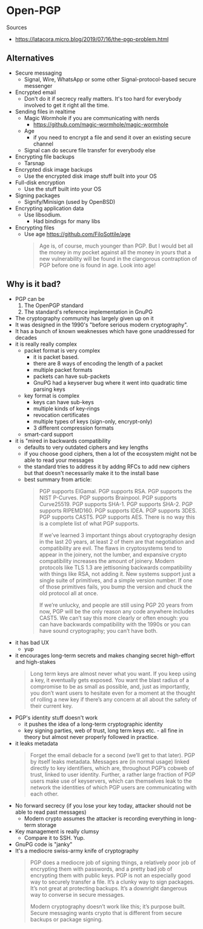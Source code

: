 # Open-PGP

Sources

* https://latacora.micro.blog/2019/07/16/the-pgp-problem.html

## Alternatives

* Secure messaging
    * Signal, Wire, WhatsApp or some other Signal-protocol-based secure messenger
* Encrypted email
    * Don't do it if secrecy really matters. It's too hard for everybody involved to get it right all the time.
* Sending files in realtime
    * Magic Wormhole if you are communicating with nerds
        * https://github.com/magic-wormhole/magic-wormhole
    * Age
        * if you need to encrypt a file and send it over an existing secure channel
    * Signal can do secure file transfer for everybody else
* Encrypting file backups
    * Tarsnap
* Encrypted disk image backups
    * Use the encrypted disk image stuff built into your OS
* Full-disk encryption
    * Use the stuff built into your OS
* Signing packages
    * Signify/Minisign (used by OpenBSD)
* Encrypting application data
    * Use libsodium.
        * Had bindings for many libs
* Encrypting files
    * Use age https://github.com/FiloSottile/age
        > Age is, of course, much younger than PGP. But I would bet all the
        > money in my pocket against all the money in yours that a new
        > vulnerability will be found in the clangorous contraption of PGP before
        > one is found in age. Look into age!

## Why is it bad?

* PGP can be
    1. The OpenPGP standard
    2. The standard's reference implementation in GnuPG
* The cryptography community has largely given up on it
* It was designed in the 1990's "before serious modern cryptography".
* It has a bunch of known weaknesses which have gone unaddressed for decades
* it is really really complex
	* packet format is very complex
		* it is packet based.
		* there are 8 ways of encoding the length of a packet
		* multiple packet formats
		* packets can have sub-packets
		* GnuPG had a keyserver bug where it went into quadratic time parsing keys
	* key format is complex
    	* keys can have sub-keys
    	* multiple kinds of key-rings
    	* revocation certificates
		* multiple types of keys (sign-only, encrypt-only)
    	* 3 different compression formats
	* smart-card support
* it is "mired in backwards compatibility
	* defaults to very outdated ciphers and key lengths
	* if you choose good ciphers, then a lot of the ecosystem might not be able to read your messages
	* the standard tries to address it by addng RFCs to add new ciphers but that doesn't necessarily make it to the install base
	* best summary from article:
		> PGP supports ElGamal. PGP supports RSA. PGP supports the NIST P-Curves. PGP
		> supports Brainpool. PGP supports Curve25519. PGP supports SHA-1. PGP supports
		> SHA-2. PGP supports RIPEMD160. PGP supports IDEA. PGP supports 3DES. PGP
		> supports CAST5. PGP supports AES. There is no way this is a complete list of
		> what PGP supports.
		>
		> If we’ve learned 3 important things about cryptography design in the last 20
		> years, at least 2 of them are that negotiation and compatibility are evil. The
		> flaws in cryptosystems tend to appear in the joinery, not the lumber, and
		> expansive crypto compatibility increases the amount of joinery. Modern protocols
		> like TLS 1.3 are jettisoning backwards compatibility with things like RSA, not
		> adding it. New systems support just a single suite of primitives, and a simple
		> version number. If one of those primitives fails, you bump the version and chuck
		> the old protocol all at once.
        >
        > If we’re unlucky, and people are still using PGP 20 years from now, PGP will be
        > the only reason any code anywhere includes CAST5. We can’t say this more clearly
        > or often enough: you can have backwards compatibility with the 1990s or you can
        > have sound cryptography; you can’t have both.
* it has bad UX
	* yup
* it encourages long-term secrets and makes changing secret high-effort and high-stakes
	> Long term keys are almost never what you want. If you keep using a key, it
	> eventually gets exposed. You want the blast radius of a compromise to be as
	> small as possible, and, just as importantly, you don’t want users to hesitate
	> even for a moment at the thought of rolling a new key if there’s any concern at
	> all about the safety of their current key.
* PGP's identity stuff doesn't work
	* it pushes the idea of a long-term cryptographic identity
    * key signing parties, web of trust, long term keys etc. - all fine in theory but almost never properly followed in practice.
* it leaks metadata
	> Forget the email debacle for a second (we’ll get to that later). PGP by
	> itself leaks metadata. Messages are (in normal usage) linked directly to key
	> identifiers, which are, throughout PGP’s cobweb of trust, linked to user
	> identity. Further, a rather large fraction of PGP users make use of
	> keyservers, which can themselves leak to the network the identities of which
	> PGP users are communicating with each other.
* No forward secrecy (if you lose your key today, attacker should not be able to read past messages)
	* Modern crypto assumes the attacker is recording everything in long-term storage
* Key management is really clumsy
    * Compare it to SSH. Yup.
* GnuPG code is "janky"
* It's a mediocre swiss-army knife of cryptography
    > PGP does a mediocre job of signing things, a relatively poor job of encrypting
    > them with passwords, and a pretty bad job of encrypting them with public keys.
    > PGP is not an especially good way to securely transfer a file. It’s a clunky way
    > to sign packages. It’s not great at protecting backups. It’s a downright
    > dangerous way to converse in secure messages.
    >
    > Modern cryptography doesn’t work like this; it’s purpose built. Secure
    > messaging wants crypto that is different from secure backups or package signing.
